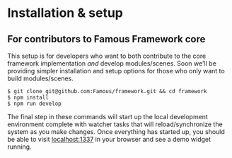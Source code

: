 # Installation &amp; setup

## For contributors to Famous Framework core

This setup is for developers who want to both contribute to the core framework implementation _and_ develop modules/scenes. Soon we'll be providing simpler installation and setup options for those who only want to build modules/scenes.

    $ git clone git@github.com:Famous/framework.git && cd framework
    $ npm install
    $ npm run develop

The final step in these commands will start up the local development environment complete with watcher tasks that will reload/synchronize the system as you make changes. Once everything has started up, you should be able to visit [localhost:1337](http://localhost:1337) in your browser and see a demo widget running.
